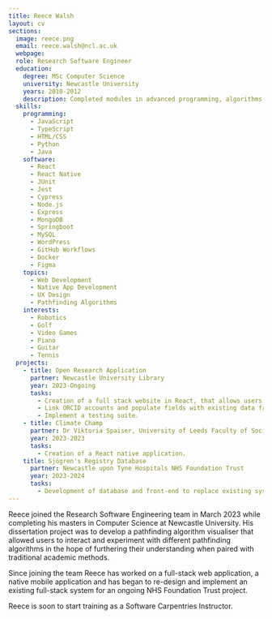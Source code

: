 ```yaml
---
title: Reece Walsh
layout: cv
sections:
  image: reece.png
  email: reece.walsh@ncl.ac.uk
  webpage: 
  role: Research Software Engineer
  education:
    degree: MSc Computer Science
    university: Newcastle University
    years: 2010-2012
    description: Completed modules in advanced programming, algorithms, cyber security, databases, human interaction, networks and web technologies.
  skills:
    programming:
      - JavaScript
      - TypeScript
      - HTML/CSS
      - Python
      - Java
    software:
      - React
      - React Native
      - JUnit
      - Jest
      - Cypress
      - Node.js
      - Express
      - MongoDB
      - Springboot
      - MySQL
      - WordPress
      - GitHub Workflows
      - Docker
      - Figma
    topics:
      - Web Development
      - Native App Development
      - UX Design
      - Pathfinding Algorithms
    interests:
      - Robotics
      - Golf
      - Video Games
      - Piano
      - Guitar
      - Tennis
  projects:
    - title: Open Research Application
      partner: Newcastle University Library 
      year: 2023-Ongoing
      tasks:
        - Creation of a full stack website in React, that allows users to ascertain how open their research is.
        - Link ORCID accounts and populate fields with existing data from their API.
        - Implement a testing suite.
    - title: Climate Champ
      partner: Dr Viktoria Spaiser, University of Leeds Faculty of Social Sciences
      year: 2023-2023
      tasks:
        - Creation of a React native application. 
    title: Sjögren's Registry Database
      partner: Newcastle upon Tyne Hospitals NHS Foundation Trust
      year: 2023-2024
      tasks:
        - Development of database and front-end to replace existing system.
---
```


Reece joined the Research Software Engineering team in March 2023 while completing his masters in Computer Science at Newcastle University. His dissertation project was to develop a pathfinding algorithm visualiser that allowed users to interact and experiment with different pathfinding algorithms in the hope of furthering their understanding when paired with traditional academic methods.

Since joining the team Reece has worked on a full-stack web application, a native mobile application and has began to re-design and implement an existing full-stack system for an ongoing NHS Foundation Trust project.

Reece is soon to start training as a Software Carpentries Instructor.
